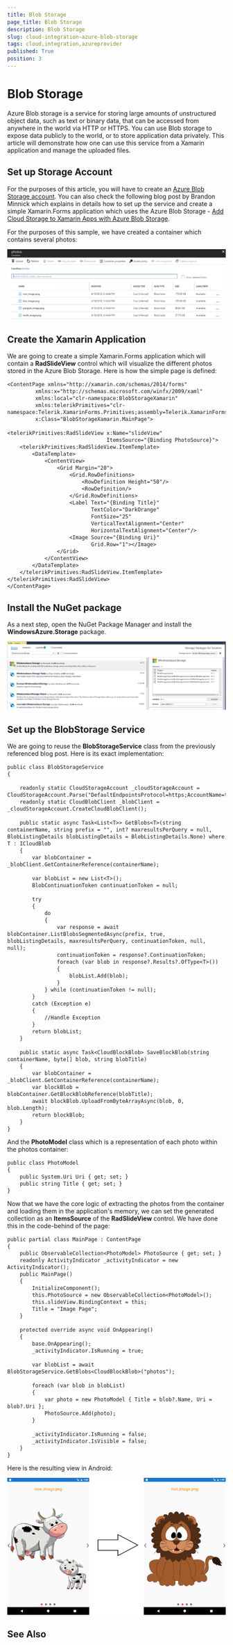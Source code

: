 ```yaml
---
title: Blob Storage
page_title: Blob Storage
description: Blob Storage
slug: cloud-integration-azure-blob-storage
tags: cloud,integration,azureprovider
published: True
position: 3
---
```


# Blob Storage

Azure Blob storage is a service for storing large amounts of unstructured object data, such as text or binary data, that can be accessed from anywhere in the world via HTTP or HTTPS. You can use Blob storage to expose data publicly to the world, or to store application data privately. This article will demonstrate how one can use this service from a Xamarin application and manage the uploaded files.

## Set up Storage Account

For the purposes of this article, you will have to create an [Azure Blob Storage account](https://docs.microsoft.com/en-us/azure/storage/common/storage-create-storage-account). You can also check the following blog post by Brandon Minnick which explains in details how to set up the service and create a simple Xamarin.Forms application which uses the Azure Blob Storage - [Add Cloud Storage to Xamarin Apps with Azure Blob Storage](https://blog.xamarin.com/xamarin-plus-azure-blob-cloud-storage/).

For the purposes of this sample, we have created a container which contains several photos:

![](images/azure_blob_photos.png)

## Create the Xamarin Application

We are going to create a simple Xamarin.Forms application which will contain a **RadSlideView** control which will visualize the different photos stored in the Azure Blob Storage. Here is how the simple page is defined:

	<ContentPage xmlns="http://xamarin.com/schemas/2014/forms"
             xmlns:x="http://schemas.microsoft.com/winfx/2009/xaml"
             xmlns:local="clr-namespace:BlobStorageXamarin"
             xmlns:telerikPrimitives="clr-namespace:Telerik.XamarinForms.Primitives;assembly=Telerik.XamarinForms.Primitives"
             x:Class="BlobStorageXamarin.MainPage">

    <telerikPrimitives:RadSlideView x:Name="slideView" 
                                    ItemsSource="{Binding PhotoSource}">
        <telerikPrimitives:RadSlideView.ItemTemplate>
            <DataTemplate>
                <ContentView>
                    <Grid Margin="20">
                        <Grid.RowDefinitions>
                            <RowDefinition Height="50"/>
                            <RowDefinition/>
                        </Grid.RowDefinitions>
                        <Label Text="{Binding Title}" 
                               TextColor="DarkOrange" 
                               FontSize="25"
                               VerticalTextAlignment="Center"
                               HorizontalTextAlignment="Center"/>
                        <Image Source="{Binding Uri}" 
                               Grid.Row="1"></Image> 
                    </Grid>
                </ContentView>
            </DataTemplate>
        </telerikPrimitives:RadSlideView.ItemTemplate>
    </telerikPrimitives:RadSlideView>
	</ContentPage>


## Install the NuGet package

As a next step, open the NuGet Package Manager and install the **WindowsAzure.Storage** package.

![azure-blob-storage-nuget](images/nuget_windowsazure_storage.png)


## Set up the BlobStorage Service

We are going to reuse the **BlobStorageService** class from the previously referenced blog post. Here is its exact implementation:

	public class BlobStorageService
    {

        readonly static CloudStorageAccount _cloudStorageAccount = CloudStorageAccount.Parse("DefaultEndpointsProtocol=https;AccountName=telerikcloud;AccountKey=HBZSJxUwRkX5eGq2au8w3G1SJiIBCZeCyOG6YQ6PfrolBid9K+sqHhE8hYF7MVI+x2/uEl88abpGZMWsYkqFzg==;EndpointSuffix=core.windows.net");
        readonly static CloudBlobClient _blobClient = _cloudStorageAccount.CreateCloudBlobClient();

        public static async Task<List<T>> GetBlobs<T>(string containerName, string prefix = "", int? maxresultsPerQuery = null, BlobListingDetails blobListingDetails = BlobListingDetails.None) where T : ICloudBlob
        {
            var blobContainer = _blobClient.GetContainerReference(containerName);

            var blobList = new List<T>();
            BlobContinuationToken continuationToken = null;

            try
            {
                do
                {
                    var response = await blobContainer.ListBlobsSegmentedAsync(prefix, true, blobListingDetails, maxresultsPerQuery, continuationToken, null, null);
                    continuationToken = response?.ContinuationToken;
                    foreach (var blob in response?.Results?.OfType<T>())
                    {
                        blobList.Add(blob);
                    }
                } while (continuationToken != null);
            }
            catch (Exception e)
            {
                //Handle Exception
            }
            return blobList;
        }

        public static async Task<CloudBlockBlob> SaveBlockBlob(string containerName, byte[] blob, string blobTitle)
        {
            var blobContainer = _blobClient.GetContainerReference(containerName);
            var blockBlob = blobContainer.GetBlockBlobReference(blobTitle);
            await blockBlob.UploadFromByteArrayAsync(blob, 0, blob.Length);
            return blockBlob;
        }
    }

And the **PhotoModel** class which is a representation of each photo within the photos container:

	public class PhotoModel
    {
        public System.Uri Uri { get; set; }
        public string Title { get; set; }
    }

Now that we have the core logic of extracting the photos from the container and loading them in the application's memory, we can set the generated collection as an **ItemsSource** of the **RadSlideView** control. We have done this in the code-behind of the page:

	public partial class MainPage : ContentPage
	{
        public ObservableCollection<PhotoModel> PhotoSource { get; set; } 
        readonly ActivityIndicator _activityIndicator = new ActivityIndicator();
        public MainPage()
		{
            InitializeComponent();
            this.PhotoSource = new ObservableCollection<PhotoModel>();
            this.slideView.BindingContext = this;
            Title = "Image Page";
        }

        protected override async void OnAppearing()
        {
            base.OnAppearing();
            _activityIndicator.IsRunning = true;

            var blobList = await BlobStorageService.GetBlobs<CloudBlockBlob>("photos");

            foreach (var blob in blobList)
            {
                var photo = new PhotoModel { Title = blob?.Name, Uri = blob?.Uri };
                PhotoSource.Add(photo);
            }

            _activityIndicator.IsRunning = false;
            _activityIndicator.IsVisible = false;
        }
    }

Here is the resulting view in Android:

![slideview_images](images/slideview_images_blobstorage.png)


## See Also
